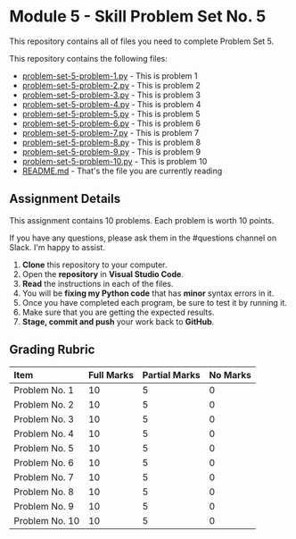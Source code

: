 # Module 5 - Skill Problem Set No. 5

This repository contains all of files you need to complete Problem Set 5.

This repository contains the following files:

- [problem-set-5-problem-1.py](problem-set-5-problem-1.py) - This is problem 1
- [problem-set-5-problem-2.py](problem-set-5-problem-2.py) - This is problem 2
- [problem-set-5-problem-3.py](problem-set-5-problem-3.py) - This is problem 3
- [problem-set-5-problem-4.py](problem-set-5-problem-4.py) - This is problem 4
- [problem-set-5-problem-5.py](problem-set-5-problem-5.py) - This is problem 5
- [problem-set-5-problem-6.py](problem-set-5-problem-6.py) - This is problem 6
- [problem-set-5-problem-7.py](problem-set-5-problem-7.py) - This is problem 7
- [problem-set-5-problem-8.py](problem-set-5-problem-8.py) - This is problem 8
- [problem-set-5-problem-9.py](problem-set-5-problem-9.py) - This is problem 9
- [problem-set-5-problem-10.py](problem-set-5-problem-10.py) - This is problem 10
- [README.md](README.md) - That's the file you are currently reading

## Assignment Details

This assignment contains 10 problems. Each problem is worth 10 points.

If you have any questions, please ask them in the #questions channel on Slack. I'm happy to assist.

1. **Clone** this repository to your computer.
2. Open the **repository** in **Visual Studio Code**.
3. **Read** the instructions in each of the files.
4. You will be **fixing my Python code** that has **minor** syntax errors in it.
5. Once you have completed each program, be sure to test it by running it.
6. Make sure that you are getting the expected results.
7. **Stage, commit and push** your work back to **GitHub**.

## Grading Rubric

| Item           | Full Marks | Partial Marks | No Marks |
| :------------- | :--------- | :------------ | :------- |
| Problem No. 1  | 10         | 5             | 0        |
| Problem No. 2  | 10         | 5             | 0        |
| Problem No. 3  | 10         | 5             | 0        |
| Problem No. 4  | 10         | 5             | 0        |
| Problem No. 5  | 10         | 5             | 0        |
| Problem No. 6  | 10         | 5             | 0        |
| Problem No. 7  | 10         | 5             | 0        |
| Problem No. 8  | 10         | 5             | 0        |
| Problem No. 9  | 10         | 5             | 0        |
| Problem No. 10 | 10         | 5             | 0        |